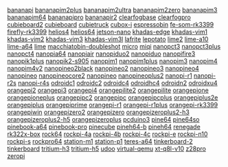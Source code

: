<a href=/lloo/releases/tag/bananapi>bananapi</a>
<a href=/lloo/releases/tag/bananapim2plus>bananapim2plus</a>
<a href=/lloo/releases/tag/bananapim2ultra>bananapim2ultra</a>
<a href=/lloo/releases/tag/bananapim2zero>bananapim2zero</a>
<a href=/lloo/releases/tag/bananapim3>bananapim3</a>
<a href=/lloo/releases/tag/bananapim64>bananapim64</a>
<a href=/lloo/releases/tag/bananapipro>bananapipro</a>
<a href=/lloo/releases/tag/bananapir2>bananapir2</a>
<a href=/lloo/releases/tag/clearfogbase>clearfogbase</a>
<a href=/lloo/releases/tag/clearfogpro>clearfogpro</a>
<a href=/lloo/releases/tag/cubieboard2>cubieboard2</a>
<a href=/lloo/releases/tag/cubieboard>cubieboard</a>
<a href=/lloo/releases/tag/cubietruck>cubietruck</a>
<a href=/lloo/releases/tag/cubox-i>cubox-i</a>
<a href=/lloo/releases/tag/espressobin>espressobin</a>
<a href=/lloo/releases/tag/fe-som-rk3399>fe-som-rk3399</a>
<a href=/lloo/releases/tag/firefly-rk3399>firefly-rk3399</a>
<a href=/lloo/releases/tag/helios4>helios4</a>
<a href=/lloo/releases/tag/helios64>helios64</a>
<a href=/lloo/releases/tag/jetson-nano>jetson-nano</a>
<a href=/lloo/releases/tag/khadas-edge>khadas-edge</a>
<a href=/lloo/releases/tag/khadas-vim1>khadas-vim1</a>
<a href=/lloo/releases/tag/khadas-vim2>khadas-vim2</a>
<a href=/lloo/releases/tag/khadas-vim3>khadas-vim3</a>
<a href=/lloo/releases/tag/khadas-vim3l>khadas-vim3l</a>
<a href=/lloo/releases/tag/lafrite>lafrite</a>
<a href=/lloo/releases/tag/lepotato>lepotato</a>
<a href=/lloo/releases/tag/lime2>lime2</a>
<a href=/lloo/releases/tag/lime-a10>lime-a10</a>
<a href=/lloo/releases/tag/lime-a64>lime-a64</a>
<a href=/lloo/releases/tag/lime>lime</a>
<a href=/lloo/releases/tag/macchiatobin-doubleshot>macchiatobin-doubleshot</a>
<a href=/lloo/releases/tag/micro>micro</a>
<a href=/lloo/releases/tag/miqi>miqi</a>
<a href=/lloo/releases/tag/nanopct3>nanopct3</a>
<a href=/lloo/releases/tag/nanopct3plus>nanopct3plus</a>
<a href=/lloo/releases/tag/nanopct4>nanopct4</a>
<a href=/lloo/releases/tag/nanopia64>nanopia64</a>
<a href=/lloo/releases/tag/nanopiair>nanopiair</a>
<a href=/lloo/releases/tag/nanopiduo2>nanopiduo2</a>
<a href=/lloo/releases/tag/nanopiduo>nanopiduo</a>
<a href=/lloo/releases/tag/nanopifire3>nanopifire3</a>
<a href=/lloo/releases/tag/nanopik1plus>nanopik1plus</a>
<a href=/lloo/releases/tag/nanopik2-s905>nanopik2-s905</a>
<a href=/lloo/releases/tag/nanopim1>nanopim1</a>
<a href=/lloo/releases/tag/nanopim1plus>nanopim1plus</a>
<a href=/lloo/releases/tag/nanopim3>nanopim3</a>
<a href=/lloo/releases/tag/nanopim4>nanopim4</a>
<a href=/lloo/releases/tag/nanopim4v2>nanopim4v2</a>
<a href=/lloo/releases/tag/nanopineo2black>nanopineo2black</a>
<a href=/lloo/releases/tag/nanopineo2>nanopineo2</a>
<a href=/lloo/releases/tag/nanopineo3>nanopineo3</a>
<a href=/lloo/releases/tag/nanopineo4>nanopineo4</a>
<a href=/lloo/releases/tag/nanopineo>nanopineo</a>
<a href=/lloo/releases/tag/nanopineocore2>nanopineocore2</a>
<a href=/lloo/releases/tag/nanopineo>nanopineo</a>
<a href=/lloo/releases/tag/nanopineoplus2>nanopineoplus2</a>
<a href=/lloo/releases/tag/nanopi-r1>nanopi-r1</a>
<a href=/lloo/releases/tag/nanopi-r2s>nanopi-r2s</a>
<a href=/lloo/releases/tag/nanopi-r4s>nanopi-r4s</a>
<a href=/lloo/releases/tag/odroidc1>odroidc1</a>
<a href=/lloo/releases/tag/odroidc2>odroidc2</a>
<a href=/lloo/releases/tag/odroidc4>odroidc4</a>
<a href=/lloo/releases/tag/odroidhc4>odroidhc4</a>
<a href=/lloo/releases/tag/odroidn2>odroidn2</a>
<a href=/lloo/releases/tag/odroidxu4>odroidxu4</a>
<a href=/lloo/releases/tag/orangepi2>orangepi2</a>
<a href=/lloo/releases/tag/orangepi3>orangepi3</a>
<a href=/lloo/releases/tag/orangepi4>orangepi4</a>
<a href=/lloo/releases/tag/orangepilite2>orangepilite2</a>
<a href=/lloo/releases/tag/orangepilite>orangepilite</a>
<a href=/lloo/releases/tag/orangepione>orangepione</a>
<a href=/lloo/releases/tag/orangepioneplus>orangepioneplus</a>
<a href=/lloo/releases/tag/orangepipc2>orangepipc2</a>
<a href=/lloo/releases/tag/orangepipc>orangepipc</a>
<a href=/lloo/releases/tag/orangepipcplus>orangepipcplus</a>
<a href=/lloo/releases/tag/orangepiplus2e>orangepiplus2e</a>
<a href=/lloo/releases/tag/orangepiplus>orangepiplus</a>
<a href=/lloo/releases/tag/orangepiprime>orangepiprime</a>
<a href=/lloo/releases/tag/orangepi-r1>orangepi-r1</a>
<a href=/lloo/releases/tag/orangepi-r1plus>orangepi-r1plus</a>
<a href=/lloo/releases/tag/orangepi-rk3399>orangepi-rk3399</a>
<a href=/lloo/releases/tag/orangepiwin>orangepiwin</a>
<a href=/lloo/releases/tag/orangepizero2>orangepizero2</a>
<a href=/lloo/releases/tag/orangepizero>orangepizero</a>
<a href=/lloo/releases/tag/orangepizeroplus2-h3>orangepizeroplus2-h3</a>
<a href=/lloo/releases/tag/orangepizeroplus2-h5>orangepizeroplus2-h5</a>
<a href=/lloo/releases/tag/orangepizeroplus>orangepizeroplus</a>
<a href=/lloo/releases/tag/pcduino3>pcduino3</a>
<a href=/lloo/releases/tag/pine64>pine64</a>
<a href=/lloo/releases/tag/pine64so>pine64so</a>
<a href=/lloo/releases/tag/pinebook-a64>pinebook-a64</a>
<a href=/lloo/releases/tag/pinebook-pro>pinebook-pro</a>
<a href=/lloo/releases/tag/pinecube>pinecube</a>
<a href=/lloo/releases/tag/pineh64-b>pineh64-b</a>
<a href=/lloo/releases/tag/pineh64>pineh64</a>
<a href=/lloo/releases/tag/renegade>renegade</a>
<a href=/lloo/releases/tag/rk322x-box>rk322x-box</a>
<a href=/lloo/releases/tag/rock64>rock64</a>
<a href=/lloo/releases/tag/rockpi-4a>rockpi-4a</a>
<a href=/lloo/releases/tag/rockpi-4b>rockpi-4b</a>
<a href=/lloo/releases/tag/rockpi-4c>rockpi-4c</a>
<a href=/lloo/releases/tag/rockpi-e>rockpi-e</a>
<a href=/lloo/releases/tag/rockpi-n10>rockpi-n10</a>
<a href=/lloo/releases/tag/rockpi-s>rockpi-s</a>
<a href=/lloo/releases/tag/rockpro64>rockpro64</a>
<a href=/lloo/releases/tag/station-m1>station-m1</a>
<a href=/lloo/releases/tag/station-p1>station-p1</a>
<a href=/lloo/releases/tag/teres-a64>teres-a64</a>
<a href=/lloo/releases/tag/tinkerboard-2>tinkerboard-2</a>
<a href=/lloo/releases/tag/tinkerboard>tinkerboard</a>
<a href=/lloo/releases/tag/tritium-h3>tritium-h3</a>
<a href=/lloo/releases/tag/tritium-h5>tritium-h5</a>
<a href=/lloo/releases/tag/udoo>udoo</a>
<a href=/lloo/releases/tag/virtual-qemu>virtual-qemu</a>
<a href=/lloo/releases/tag/xt-q8l-v10>xt-q8l-v10</a>
<a href=/lloo/releases/tag/z28pro>z28pro</a>
<a href=/lloo/releases/tag/zeropi>zeropi</a>
